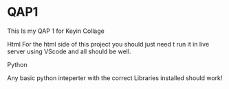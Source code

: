 # QAP1
This Is my QAP 1 for Keyin Collage

 Html
For the html side of this project you should just need t run it in live server using VScode and all should be well.

 Python

Any basic python inteperter with the correct Libraries installed should work!
